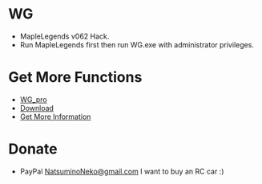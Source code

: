 # WG

* MapleLegends v062 Hack.
* Run MapleLegends first then run WG.exe with administrator privileges.

# Get More Functions

* [WG_pro](https://github.com/natsuminoneko/wg_pro)
* [Download](https://github.com/natsuminoneko/wg_pro/releases)
* [Get More Information](https://twitter.com/NatsuNa79836743/status/1275410790770552835?s=19)

# Donate

* PayPal NatsuminoNeko@gmail.com I want to buy an RC car :)
